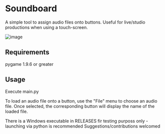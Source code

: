 # Soundboard
A simple tool to assign audio files onto buttons.
Useful for live/studio productions when using a touch-screen.

![image](https://github.com/ViciousSquid/Soundboard/assets/161540961/44e21c3f-183e-4d02-aa0a-6ee6aa4f3af7)


## Requirements

pygame 1.9.6 or greater


## Usage
Execute main.py

To load an audio file onto a button, use the "File" menu to choose an audio file. Once selected, the corresponding button will display the name of the loaded file.

There is a Windows executable in RELEASES fir testing purposs only - launching via python is recommended
Suggestions/contributions welcomed
